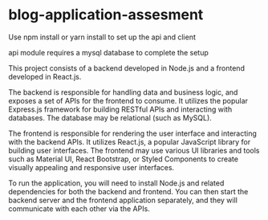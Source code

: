 # blog-application-assesment

Use npm install or yarn install to set up the api and client

api module requires a mysql database to complete the setup

This project consists of a backend developed in Node.js and a frontend developed in React.js.

The backend is responsible for handling data and business logic, and exposes a set of APIs for the frontend to consume. It utilizes the popular Express.js framework for building RESTful APIs and interacting with databases. The database may be relational (such as MySQL).

The frontend is responsible for rendering the user interface and interacting with the backend APIs. It utilizes React.js, a popular JavaScript library for building user interfaces. The frontend may use various UI libraries and tools such as Material UI, React Bootstrap, or Styled Components to create visually appealing and responsive user interfaces.

To run the application, you will need to install Node.js and related dependencies for both the backend and frontend. You can then start the backend server and the frontend application separately, and they will communicate with each other via the APIs.
